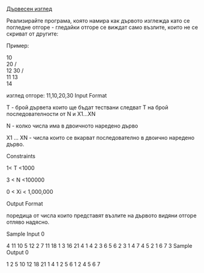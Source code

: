 [Дървесен изглед](https://www.hackerrank.com/contests/sda-test3-2022-2023-rdsafgtvh/challenges/challenge-3757)

Реализирайте програма, която намира как дървото изглежда като се погледне отгоре - гледайки отгоре се виждат само възлите, които не се скриват от другите:

Пример:

  10
    \
     20
    /  \
  12    30
 /  \
11   13
       \
        14

изглед отгоре: 11,10,20,30
Input Format

Т - брой дървета които ще бъдат тествани следват Т на брой последователности от N и X1...XN

N - колко числа има в двоичното наредено дърво

X1 ... XN - числа които се вкарват последователно в двоично наредено дърво.

Constraints

1< T <1000

3 < N <100000

0 < Xi < 1,000,000

Output Format

поредица от числа които представят възлите на дървото видяни отгоре отляво надясно.

Sample Input 0

4
11
10 5 12 2 7 11 18 1 3 16 21
4
1 4 2 3
6
5 6 2 3 1 4
7
4 5 2 1 6 7 3
Sample Output 0

1 2 5 10 12 18 21 
1 4 
1 2 5 6 
1 2 4 5 6 7 
